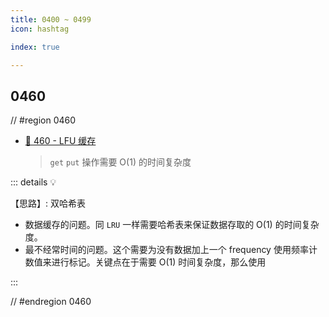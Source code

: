 ```yaml
---
title: 0400 ~ 0499
icon: hashtag

index: true

---
```


<!-- more -->

## 0460

// #region 0460

- [🔴 460 - LFU 缓存](https://leetcode.cn/problems/lfu-cache)
  > `get` `put` 操作需要 O(1) 的时间复杂度

::: details 💡

【思路】: 双哈希表
  * 数据缓存的问题。同 `LRU` 一样需要哈希表来保证数据存取的 O(1) 的时间复杂度。
  * 最不经常时间的问题。这个需要为没有数据加上一个 frequency 使用频率计数值来进行标记。关键点在于需要 O(1) 时间复杂度，那么使用

:::

// #endregion 0460